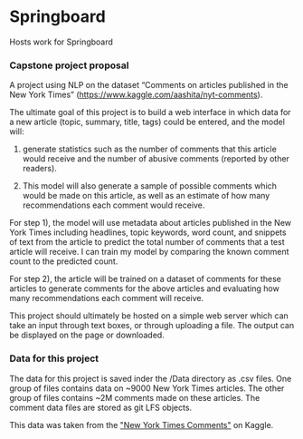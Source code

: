 # Springboard
Hosts work for Springboard

### Capstone project proposal ###

A project using NLP on the dataset “Comments on articles published in the New York Times” (https://www.kaggle.com/aashita/nyt-comments). 

The ultimate goal of this project is to build a web interface in which data for a new article (topic, summary, title, tags) could be entered, and the model will:
1)	generate statistics such as the number of comments that this article would receive and the number of abusive comments (reported by other readers). 

2)	This model will also generate a sample of possible comments which would be made on this article, as well as an estimate of how many recommendations each comment would receive.

For step 1), the model will use metadata about articles published in the New York Times including headlines, topic keywords, word count, and snippets of text from the article to predict the total number of comments that a test article will receive.
I can train my model by comparing the known comment count to the predicted count.

For step 2), the article will be trained on a dataset of comments for these articles to generate comments for the above articles and evaluating how many recommendations each comment will receive.

This project should ultimately be hosted on a simple web server which can take an input through text boxes, or through uploading a file. The output can be displayed on the page or downloaded.


### Data for this project ###

The data for this project is saved inder the /Data directory as .csv files. One group of files contains data on ~9000 New York Times articles. The other group of files  contains ~2M comments made on these articles. The comment data files are stored as git LFS objects.

This data was taken from the ["New York Times Comments"](https://www.kaggle.com/aashita/nyt-comments "New York Times Comments") on Kaggle.





